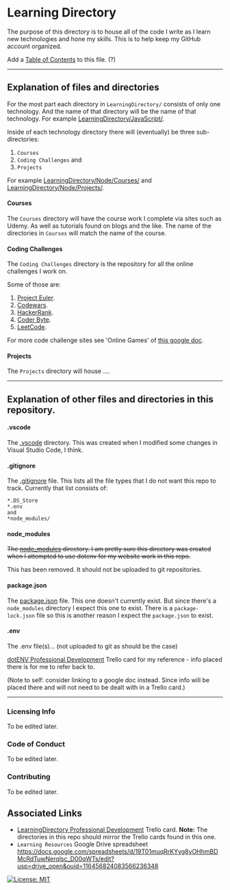 # Learning Directory

The purpose of this directory is to house all of the code I write as I learn new technologies and hone my skills.
This is to help keep my GitHub account organized.

Add a [Table of Contents](https://stackoverflow.com/questions/18244417/how-do-i-create-some-kind-of-table-of-content-in-github-wiki) to this file. (?)

---
## Explanation of files and directories

For the most part each directory in `LearningDirectory/` consists of only one technology. And the name of that directory will be the name of that technology. For example [LearningDirectory/JavaScript/](https://github.com/JamieBort/LearningDirectory/tree/master/JavaScript).

Inside of each technology directory there will (eventually) be three sub-directories:
1. `Courses`
2. `Coding Challenges` and
3. `Projects`

For example 
[LearningDirectory/Node/Courses/](https://github.com/JamieBort/LearningDirectory/tree/master/Node/Courses) and [LearningDirectory/Node/Projects/](https://github.com/JamieBort/LearningDirectory/tree/master/Node/Projects).

#### Courses
The `Courses` directory will have the course work I complete via sites such as Udemy. As well as tutorials found on blogs and the like. 
The name of the directories in `Courses` will match the name of the course.

#### Coding Challenges
The `Coding Challenges` directory is the repository for all the online challenges I work on.

Some of those are:
1. [Project Euler](https://projecteuler.net/).
2. [Codewars](https://www.codewars.com/).
3. [HackerRank](https://www.hackerrank.com/dashboard).
4. [Coder Byte](https://coderbyte.com/).
5. [LeetCode](https://leetcode.com).

For more code challenge sites see 'Online Games' of [this google doc](https://docs.google.com/document/d/1K-FDmLzGuYkasZpv9A1gTEV396rtWAi1bnCDh2uE7Q0/edit).

#### Projects
The `Projects` directory will house ....

---
## Explanation of other files and directories in this repository.

#### .vscode
The [.vscode](https://github.com/JamieBort/LearningDirectory/tree/master/.vscode) directory. This was created when I modified some changes in Visual Studio Code, I think.

#### .gitignore
The [.gitignore](https://github.com/JamieBort/LearningDirectory/blob/master/.gitignore) file. This lists all the file types that I do not want this repo to track.
Currently that list consists of:

```
*.DS_Store
*.env
and
*node_modules/
```

#### node_modules
~~The [node_modules](https://github.com/JamieBort/LearningDirectory/tree/master/node_modules) directory. I am pretty sure this directory was created when I attempted to use dotenv for my website work in this repo.~~

This has been removed. It should not be uploaded to git repositories.

#### package.json
The [package.json]() file. This one doesn't currently exist. But since there's a `node_modules` directory I expect this one to exist. There is a `package-lock.json` file so this is another reason I expect the `package.json` to exist.

#### .env
The .env file(s)... (not uploaded to git as should be the case)

[dotENV Professional Development](https://trello.com/c/CN0CvXEA/261-dotenv-professional-development?menu=filter&filter=label:none) Trello card for my reference - info placed there is for me to refer back to. 

(Note to self: consider linking to a google doc instead. Since info will be placed there and will not need to be dealt with in a Trello card.)

---
### Licensing Info
To be edited later.

### Code of Conduct
To be edited later.

### Contributing
To be edited later.

## Associated Links
* [LearningDirectory Professional Development](https://trello.com/c/vx0oVl0e/237-learningdirectory-professional-development) Trello card. 
**Note:** The directories in this repo should mirror the Trello cards found in this one.
* `Learning Resources` Google Drive spreadsheet
https://docs.google.com/spreadsheets/d/19T01muqRrKYyg8yOHhmBDMcRdTuwNerqlsc_D00qWTs/edit?usp=drive_open&ouid=116456824083566236348

[![License: MIT](https://img.shields.io/badge/License-MIT-yellow.svg)](https://opensource.org/licenses/MIT)